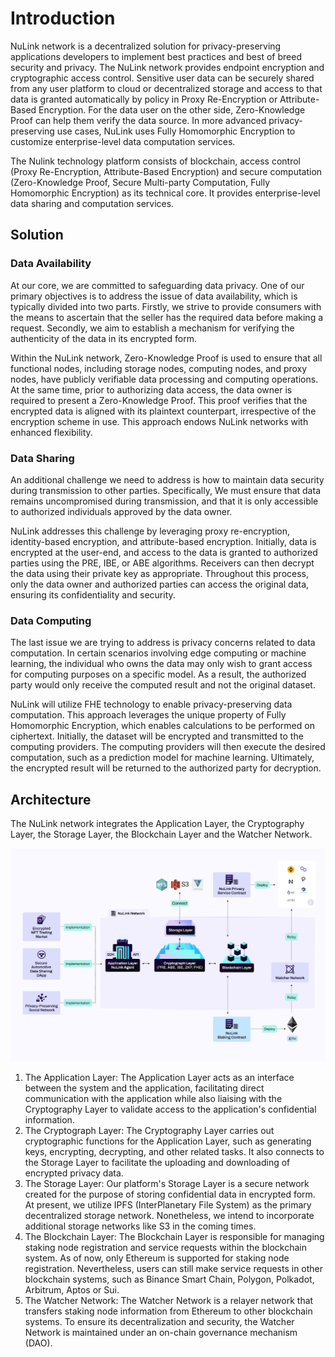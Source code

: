 # Introduction

NuLink network is a decentralized solution for privacy-preserving applications developers to implement best practices and best of breed security and privacy. The NuLink network  provides endpoint encryption and cryptographic access control. Sensitive user data can be securely shared from any user platform to cloud or decentralized storage and access to that data is granted automatically by policy in Proxy Re-Encryption or Attribute-Based Encryption. For the data user on the other side, Zero-Knowledge Proof can help them verify the data source. In more advanced privacy-preserving use cases, NuLink uses Fully Homomorphic Encryption to customize enterprise-level data computation services.

The Nulink technology platform consists of blockchain, access control (Proxy Re-Encryption, Attribute-Based Encryption) and secure computation (Zero-Knowledge Proof, Secure Multi-party Computation, Fully Homomorphic Encryption) as its technical core. It provides enterprise-level data sharing and computation services.

## Solution

### Data Availability

At our core, we are committed to safeguarding data privacy. One of our primary objectives is to address the issue of data availability, which is typically divided into two parts. Firstly, we strive to provide consumers with the means to ascertain that the seller has the required data before making a request. Secondly, we aim to establish a mechanism for verifying the authenticity of the data in its encrypted form.

Within the NuLink network, Zero-Knowledge Proof is used to ensure that all functional nodes, including storage nodes, computing nodes, and proxy nodes, have publicly verifiable data processing and computing operations. At the same time, prior to authorizing data access, the data owner is required to present a Zero-Knowledge Proof. This proof verifies that the encrypted data is aligned with its plaintext counterpart, irrespective of the encryption scheme in use. This approach endows NuLink networks with enhanced flexibility.

### Data Sharing

An additional challenge we need to address is how to maintain data security during transmission to other parties. Specifically, We must ensure that data remains uncompromised during transmission, and that it is only accessible to authorized individuals approved by the data owner.

NuLink addresses this challenge by leveraging proxy re-encryption, identity-based encryption, and attribute-based encryption. Initially, data is encrypted at the user-end, and access to the data is granted to authorized parties using the PRE, IBE, or ABE algorithms. Receivers can then decrypt the data using their private key as appropriate. Throughout this process, only the data owner and authorized parties can access the original data, ensuring its confidentiality and security.

### Data Computing

The last issue we are trying to address is privacy concerns related to data computation. In certain scenarios involving edge computing or machine learning, the individual who owns the data may only wish to grant access for computing purposes on a specific model. As a result, the authorized party would only receive the computed result and not the original dataset. 

NuLink will utilize FHE technology to enable privacy-preserving data computation. This approach leverages the unique property of Fully Homomorphic Encryption, which enables calculations to be performed on ciphertext. Initially, the dataset will be encrypted and transmitted to the computing providers. The computing providers will then execute the desired computation, such as a prediction model for machine learning. Ultimately, the encrypted result will be returned to the authorized party for decryption.

## Architecture

The NuLink network integrates the Application Layer, the Cryptography Layer, the Storage Layer, the Blockchain Layer and the Watcher Network.

![image](./miscellaneous/img/architecture.png)

1. The Application Layer: The Application Layer acts as an interface between the system and the application, facilitating direct communication with the application while also liaising with the Cryptography Layer to validate access to the application's confidential information.
2. The Cryptograph Layer: The Cryptography Layer carries out cryptographic functions for the Application Layer, such as generating keys, encrypting, decrypting, and other related tasks. It also connects to the Storage Layer to facilitate the uploading and downloading of encrypted privacy data.
3. The Storage Layer: Our platform's Storage Layer is a secure network created for the purpose of storing confidential data in encrypted form. At present, we utilize IPFS (InterPlanetary File System) as the primary decentralized storage network. Nonetheless, we intend to incorporate additional storage networks like S3 in the coming times.
4. The Blockchain Layer: The Blockchain Layer is responsible for managing staking node registration and service requests within the blockchain system. As of now, only Ethereum is supported for staking node registration. Nevertheless, users can still make service requests in other blockchain systems, such as Binance Smart Chain, Polygon, Polkadot, Arbitrum, Aptos or Sui.
5. The Watcher Network: The Watcher Network is a relayer network that transfers staking node information from Ethereum to other blockchain systems. To ensure its decentralization and security, the Watcher Network is maintained under an on-chain governance mechanism (DAO).

